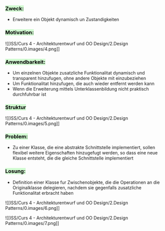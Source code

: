 
### <mark style="background: #BBFABBA6;">Zweck:</mark>

- Erweitere ein Objekt dynamisch un Zustandigkeiten


### <mark style="background: #BBFABBA6;">Motivation:</mark>


![[ISS/Curs 4 - Architekturentwurf und OO Design/2.Design Patterns/0.images/4.png]]


### <mark style="background: #BBFABBA6;">Anwendbarkeit:</mark>

- Um einzelnen Objekte zusatzliche Funktionalitat dynamisch und transparent hinzufugen, ohne andere Objekte mit einzubeziehen
- Um Funktionalitat hinzufugen, die auch wieder entfernt werden kann
- Wenn die Erweiterung mittels Unterklassenbildung nicht praktisch durchfuhrbar ist


### <mark style="background: #BBFABBA6;">Struktur</mark>


![[ISS/Curs 4 - Architekturentwurf und OO Design/2.Design Patterns/0.images/5.png]]


### <mark style="background: #BBFABBA6;">Problem:</mark>

- Zu einer Klasse, die eine abstrakte Schnittstelle implementiert, sollen flexibel weitere Eigenschaften hinzugefugt werden, so dass eine neue Klasse entsteht, die die gleiche Schnittstelle implementiert

### <mark style="background: #BBFABBA6;">Losung:</mark>

- Definition einer Klasse fur Zwischenobjekte, die die Operationen an die Originalklasse delegieren, nachdem sie gegenfalls zusatzliche Funktionalitat erbracht haben


![[ISS/Curs 4 - Architekturentwurf und OO Design/2.Design Patterns/0.images/6.png]]



![[ISS/Curs 4 - Architekturentwurf und OO Design/2.Design Patterns/0.images/7.png]]
